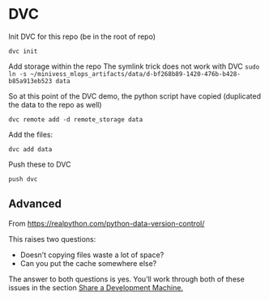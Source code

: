 # DVC 

Init DVC for this repo (be in the root of repo)

```commandline
dvc init
```

Add storage within the repo
The symlink trick does not work with DVC
`sudo ln -s ~/minivess_mlops_artifacts/data/d-bf268b89-1420-476b-b428-b85a913eb523 data`

So at this point of the DVC demo, the python script have copied (duplicated the data to the repo as well)

```commandline
dvc remote add -d remote_storage data
```

Add the files:

```commandline
dvc add data
```

Push these to DVC

```commandline
push dvc
```

## Advanced

From https://realpython.com/python-data-version-control/

This raises two questions:

* Doesn’t copying files waste a lot of space?
* Can you put the cache somewhere else?

The answer to both questions is yes. You’ll work through both of these issues in the section [Share a Development Machine.](https://realpython.com/python-data-version-control/#share-a-development-machine)